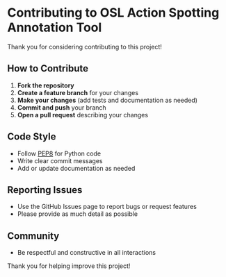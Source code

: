 # Contributing to OSL Action Spotting Annotation Tool

Thank you for considering contributing to this project!

## How to Contribute

1. **Fork the repository**
2. **Create a feature branch** for your changes
3. **Make your changes** (add tests and documentation as needed)
4. **Commit and push** your branch
5. **Open a pull request** describing your changes

## Code Style
- Follow [PEP8](https://www.python.org/dev/peps/pep-0008/) for Python code
- Write clear commit messages
- Add or update documentation as needed

## Reporting Issues
- Use the GitHub Issues page to report bugs or request features
- Please provide as much detail as possible

## Community
- Be respectful and constructive in all interactions

Thank you for helping improve this project!
